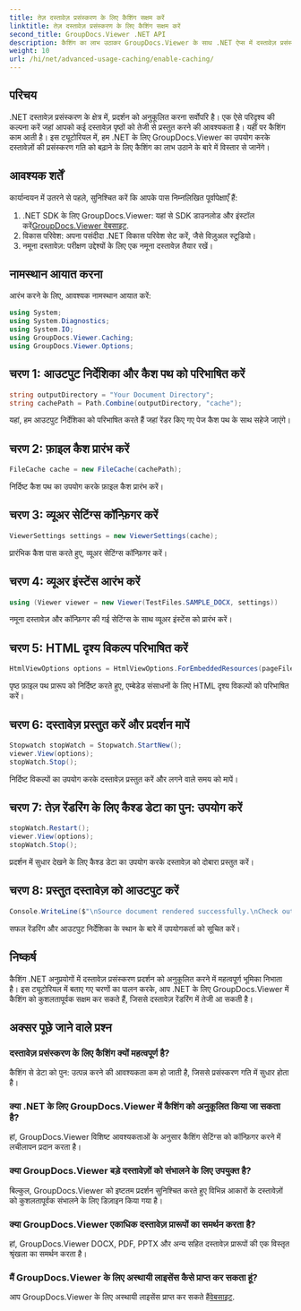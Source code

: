 ```yaml
---
title: तेज़ दस्तावेज़ प्रसंस्करण के लिए कैशिंग सक्षम करें
linktitle: तेज़ दस्तावेज़ प्रसंस्करण के लिए कैशिंग सक्षम करें
second_title: GroupDocs.Viewer .NET API
description: कैशिंग का लाभ उठाकर GroupDocs.Viewer के साथ .NET ऐप्स में दस्तावेज़ प्रसंस्करण गति बढ़ाएँ। प्रदर्शन को सहजता से अनुकूलित करें.
weight: 10
url: /hi/net/advanced-usage-caching/enable-caching/
---
```

## परिचय
.NET दस्तावेज़ प्रसंस्करण के क्षेत्र में, प्रदर्शन को अनुकूलित करना सर्वोपरि है। एक ऐसे परिदृश्य की कल्पना करें जहां आपको कई दस्तावेज़ पृष्ठों को तेजी से प्रस्तुत करने की आवश्यकता है। यहीं पर कैशिंग काम आती है। इस ट्यूटोरियल में, हम .NET के लिए GroupDocs.Viewer का उपयोग करके दस्तावेज़ों की प्रसंस्करण गति को बढ़ाने के लिए कैशिंग का लाभ उठाने के बारे में विस्तार से जानेंगे।
## आवश्यक शर्तें
कार्यान्वयन में उतरने से पहले, सुनिश्चित करें कि आपके पास निम्नलिखित पूर्वापेक्षाएँ हैं:
1.  .NET SDK के लिए GroupDocs.Viewer: यहां से SDK डाउनलोड और इंस्टॉल करें[GroupDocs.Viewer वेबसाइट](https://releases.groupdocs.com/viewer/net/).
2. विकास परिवेश: अपना पसंदीदा .NET विकास परिवेश सेट करें, जैसे विज़ुअल स्टूडियो।
3. नमूना दस्तावेज़: परीक्षण उद्देश्यों के लिए एक नमूना दस्तावेज़ तैयार रखें।

## नामस्थान आयात करना
आरंभ करने के लिए, आवश्यक नामस्थान आयात करें:
```csharp
using System;
using System.Diagnostics;
using System.IO;
using GroupDocs.Viewer.Caching;
using GroupDocs.Viewer.Options;
```

## चरण 1: आउटपुट निर्देशिका और कैश पथ को परिभाषित करें
```csharp
string outputDirectory = "Your Document Directory";
string cachePath = Path.Combine(outputDirectory, "cache");
```
यहां, हम आउटपुट निर्देशिका को परिभाषित करते हैं जहां रेंडर किए गए पेज कैश पथ के साथ सहेजे जाएंगे।
## चरण 2: फ़ाइल कैश प्रारंभ करें
```csharp
FileCache cache = new FileCache(cachePath);
```
निर्दिष्ट कैश पथ का उपयोग करके फ़ाइल कैश प्रारंभ करें।
## चरण 3: व्यूअर सेटिंग्स कॉन्फ़िगर करें
```csharp
ViewerSettings settings = new ViewerSettings(cache);
```
प्रारंभिक कैश पास करते हुए, व्यूअर सेटिंग्स कॉन्फ़िगर करें।
## चरण 4: व्यूअर इंस्टेंस आरंभ करें
```csharp
using (Viewer viewer = new Viewer(TestFiles.SAMPLE_DOCX, settings))
```
नमूना दस्तावेज़ और कॉन्फ़िगर की गई सेटिंग्स के साथ व्यूअर इंस्टेंस को प्रारंभ करें।
## चरण 5: HTML दृश्य विकल्प परिभाषित करें
```csharp
HtmlViewOptions options = HtmlViewOptions.ForEmbeddedResources(pageFilePathFormat);
```
पृष्ठ फ़ाइल पथ प्रारूप को निर्दिष्ट करते हुए, एम्बेडेड संसाधनों के लिए HTML दृश्य विकल्पों को परिभाषित करें।
## चरण 6: दस्तावेज़ प्रस्तुत करें और प्रदर्शन मापें
```csharp
Stopwatch stopWatch = Stopwatch.StartNew();
viewer.View(options);
stopWatch.Stop();
```
निर्दिष्ट विकल्पों का उपयोग करके दस्तावेज़ प्रस्तुत करें और लगने वाले समय को मापें।
## चरण 7: तेज़ रेंडरिंग के लिए कैश्ड डेटा का पुन: उपयोग करें
```csharp
stopWatch.Restart();
viewer.View(options);
stopWatch.Stop();
```
प्रदर्शन में सुधार देखने के लिए कैश्ड डेटा का उपयोग करके दस्तावेज़ को दोबारा प्रस्तुत करें।
## चरण 8: प्रस्तुत दस्तावेज़ को आउटपुट करें
```csharp
Console.WriteLine($"\nSource document rendered successfully.\nCheck output in {outputDirectory}.");
```
सफल रेंडरिंग और आउटपुट निर्देशिका के स्थान के बारे में उपयोगकर्ता को सूचित करें।

## निष्कर्ष
कैशिंग .NET अनुप्रयोगों में दस्तावेज़ प्रसंस्करण प्रदर्शन को अनुकूलित करने में महत्वपूर्ण भूमिका निभाता है। इस ट्यूटोरियल में बताए गए चरणों का पालन करके, आप .NET के लिए GroupDocs.Viewer में कैशिंग को कुशलतापूर्वक सक्षम कर सकते हैं, जिससे दस्तावेज़ रेंडरिंग में तेजी आ सकती है।
## अक्सर पूछे जाने वाले प्रश्न
### दस्तावेज़ प्रसंस्करण के लिए कैशिंग क्यों महत्वपूर्ण है?
कैशिंग से डेटा को पुन: उत्पन्न करने की आवश्यकता कम हो जाती है, जिससे प्रसंस्करण गति में सुधार होता है।
### क्या .NET के लिए GroupDocs.Viewer में कैशिंग को अनुकूलित किया जा सकता है?
हां, GroupDocs.Viewer विशिष्ट आवश्यकताओं के अनुसार कैशिंग सेटिंग्स को कॉन्फ़िगर करने में लचीलापन प्रदान करता है।
### क्या GroupDocs.Viewer बड़े दस्तावेज़ों को संभालने के लिए उपयुक्त है?
बिल्कुल, GroupDocs.Viewer को इष्टतम प्रदर्शन सुनिश्चित करते हुए विभिन्न आकारों के दस्तावेज़ों को कुशलतापूर्वक संभालने के लिए डिज़ाइन किया गया है।
### क्या GroupDocs.Viewer एकाधिक दस्तावेज़ प्रारूपों का समर्थन करता है?
हां, GroupDocs.Viewer DOCX, PDF, PPTX और अन्य सहित दस्तावेज़ प्रारूपों की एक विस्तृत श्रृंखला का समर्थन करता है।
### मैं GroupDocs.Viewer के लिए अस्थायी लाइसेंस कैसे प्राप्त कर सकता हूं?
 आप GroupDocs.Viewer के लिए अस्थायी लाइसेंस प्राप्त कर सकते हैं[वेबसाइट](https://purchase.groupdocs.com/temporary-license/).